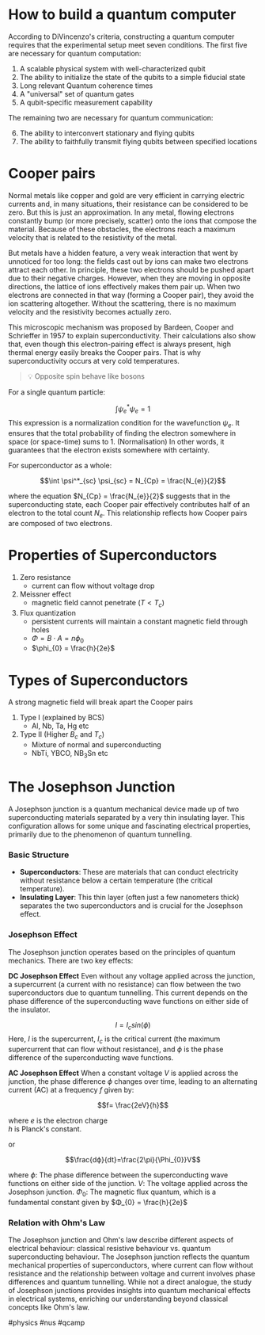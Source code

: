 # How to build a quantum computer
According to DiVincenzo's criteria, constructing a quantum computer requires that the experimental setup meet seven conditions. The first five are necessary for quantum computation:

1. A scalable physical system with well-characterized qubit
2. The ability to initialize the state of the qubits to a simple fiducial state
3. Long relevant Quantum coherence times
4. A "universal" set of quantum gates
5. A qubit-specific measurement capability

The remaining two are necessary for quantum communication:

6. The ability to interconvert stationary and flying qubits
7. The ability to faithfully transmit flying qubits between specified locations

# Cooper pairs
Normal metals like copper and gold are very efficient in carrying electric currents and, in many situations, their resistance can be considered to be zero. But this is just an approximation. In any metal, flowing electrons constantly bump (or more precisely, scatter) onto the ions that compose the material. Because of these obstacles, the electrons reach a maximum velocity that is related to the resistivity of the metal.

But metals have a hidden feature, a very weak interaction that went by unnoticed for too long: the fields cast out by ions can make two electrons attract each other. In principle, these two electrons should be pushed apart due to their negative charges. However, when they are moving in opposite directions, the lattice of ions effectively makes them pair up. When two electrons are connected in that way (forming a Cooper pair), they avoid the ion scattering altogether. Without the scattering, there is no maximum velocity and the resistivity becomes actually zero.

This microscopic mechanism was proposed by Bardeen, Cooper and Schrieffer in 1957 to explain superconductivity. Their calculations also show that, even though this electron-pairing effect is always present, high thermal energy easily breaks the Cooper pairs. That is why superconductivity occurs at very cold temperatures.

> 💡 Opposite spin behave like bosons

For a single quantum particle:

$$\int \psi^*_{e} \psi_{e} = 1$$
This expression is a normalization condition for the wavefunction $\psi_{e}$. It ensures that the total probability of finding the electron somewhere in space (or space-time) sums to 1. (Normalisation) In other words, it guarantees that the electron exists somewhere with certainty.

For superconductor as a whole:

$$\int \psi^*_{sc} \psi_{sc} = N_{Cp} = \frac{N_{e}}{2}$$

where the equation $N_{Cp} = \frac{N_{e}}{2}$​​ suggests that in the superconducting state, each Cooper pair effectively contributes half of an electron to the total count $N_{e}$. This relationship reflects how Cooper pairs are composed of two electrons.
# Properties of Superconductors
1. Zero resistance
	- current can flow without voltage drop
2. Meissner effect
	- magnetic field cannot penetrate ($T < T_{c}$)
3. Flux quantization
	- persistent currents will maintain a constant magnetic field through holes
	- $\Phi = B \cdot A = n\phi_{0}$
	- $\phi_{0} = \frac{h}{2e}$

# Types of Superconductors
A strong magnetic field will break apart the Cooper pairs

1. Type I (explained by BCS)
	- Al, Nb, Ta, Hg etc
2. Type II (Higher $B_{c}$ and $T_{c}$)
	- Mixture of normal and superconducting
	- NbTi, YBCO, NB$_{3}$Sn etc

# The Josephson Junction
A Josephson junction is a quantum mechanical device made up of two superconducting materials separated by a very thin insulating layer. This configuration allows for some unique and fascinating electrical properties, primarily due to the phenomenon of quantum tunnelling. 
### Basic Structure

- **Superconductors**: These are materials that can conduct electricity without resistance below a certain temperature (the critical temperature).
- **Insulating Layer**: This thin layer (often just a few nanometers thick) separates the two superconductors and is crucial for the Josephson effect.

### Josephson Effect

The Josephson junction operates based on the principles of quantum mechanics. There are two key effects:

**DC Josephson Effect**
Even without any voltage applied across the junction, a supercurrent (a current with no resistance) can flow between the two superconductors due to quantum tunnelling. This current depends on the phase difference of the superconducting wave functions on either side of the insulator.

$$I=I_{c}sin⁡(ϕ)$$
Here, $I$ is the supercurrent, $I_{c}$​ is the critical current (the maximum supercurrent that can flow without resistance), and $ϕ$ is the phase difference of the superconducting wave functions.

**AC Josephson Effect**
When a constant voltage $V$ is applied across the junction, the phase difference $ϕ$ changes over time, leading to an alternating current (AC) at a frequency $f$ given by:

$$f= \frac{2eV}{h}$$

where 
$e$ is the electron charge  
$h$ is Planck's constant.

or

$$\frac{dϕ}{dt}​=\frac{2\pi}{\Phi_{0}}V$$

where 
$ϕ$: The phase difference between the superconducting wave functions on either side of the junction.
$V$: The voltage applied across the Josephson junction.
$Φ_{0}$​: The magnetic flux quantum, which is a fundamental constant given by $Φ_{0} = \frac{h}{2e}$​

### Relation with Ohm's Law
The Josephson junction and Ohm's law describe different aspects of electrical behaviour: classical resistive behaviour vs. quantum superconducting behaviour. The Josephson junction reflects the quantum mechanical properties of superconductors, where current can flow without resistance and the relationship between voltage and current involves phase differences and quantum tunnelling. While not a direct analogue, the study of Josephson junctions provides insights into quantum mechanical effects in electrical systems, enriching our understanding beyond classical concepts like Ohm's law.

#physics #nus #qcamp